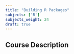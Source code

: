 ```yaml
---
title: "Building R Packages"
subjects: ['R']
subjects_weight: 24
draft: true
---
```


## Course Description
